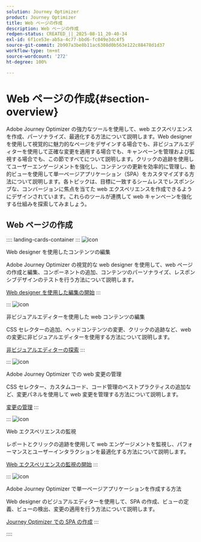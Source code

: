```yaml
---
solution: Journey Optimizer
product: Journey Optimizer
title: Web ページの作成
description: Web ページの作成
redpen-status: CREATED_||_2025-08-11_20-40-34
exl-id: 6f1ce53e-ab5a-4c77-bbd6-fc049e3dc4f5
source-git-commit: 2b907a3be8b11ac6308d0b563e122c88478d1d37
workflow-type: tm+mt
source-wordcount: '272'
ht-degree: 100%

---
```


# Web ページの作成{#section-overview}

Adobe Journey Optimizer の強力なツールを使用して、web エクスペリエンスを作成、パーソナライズ、最適化する方法について説明します。Web designer を使用して視覚的に魅力的なページをデザインする場合でも、非ビジュアルエディターを使用して正確な変更を適用する場合でも、キャンペーンを管理および監視する場合でも、この節ですべてについて説明します。クリックの追跡を使用してユーザーエンゲージメントを強化し、コンテンツの更新を効率的に管理し、動的ビューを使用して単一ページアプリケーション（SPA）をカスタマイズする方法について説明します。各トピックは、目標に一致するシームレスでレスポンシブな、コンバージョンに焦点を当てた web エクスペリエンスを作成できるようにデザインされています。これらのツールが連携して web キャンペーンを強化する仕組みを探索してみましょう。

## Web ページの作成

:::: landing-cards-container
:::
![icon](https://cdn.experienceleague.adobe.com/icons/circle-play.svg?lang=ja)

Web designer を使用したコンテンツの編集

Adobe Journey Optimizer の視覚的な web designer を使用して、web ページの作成と編集、コンポーネントの追加、コンテンツのパーソナライズ、レスポンシブデザインのテストを行う方法について説明します。

[Web designer を使用した編集の開始](../using/web/web-visual-editor.md)
:::

:::
![icon](https://cdn.experienceleague.adobe.com/icons/code-branch.svg?lang=ja)

非ビジュアルエディターを使用した web コンテンツの編集

CSS セレクターの追加、ヘッドコンテンツの変更、クリックの追跡など、web の変更に非ビジュアルエディターを使用する方法について説明します。

[非ビジュアルエディターの探索](../using/web/web-non-visual-editor.md)
:::

:::
![icon](https://cdn.experienceleague.adobe.com/icons/gear.svg?lang=ja)

Adobe Journey Optimizer での web 変更の管理

CSS セレクター、カスタムコード、コード管理のベストプラクティスの追加など、変更パネルを使用して web 変更を管理する方法について説明します。

[変更の管理](../using/web/manage-web-modifications.md)
:::

:::
![icon](https://cdn.experienceleague.adobe.com/icons/chart-line.svg?lang=ja)

Web エクスペリエンスの監視

レポートとクリックの追跡を使用して web エンゲージメントを監視し、パフォーマンスとユーザーインタラクションを最適化する方法について説明します。

[Web エクスペリエンスの監視の開始](../using/web/monitor-web-experiences.md)
:::

:::
![icon](https://cdn.experienceleague.adobe.com/icons/puzzle-piece.svg?lang=ja)

Adobe Journey Optimizer で単一ページアプリケーションを作成する方法

Web designer のビジュアルエディターを使用して、SPA の作成、ビューの定義、ビューの検出、変更の適用を行う方法について説明します。

[Journey Optimizer での SPA の作成](../using/web/web-spa.md)
:::

::::
